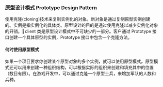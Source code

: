 ### 原型设计模式 Prototype Design Pattern

使用克隆(cloning)技术来复制实例化的对象。新对象是通过复制原型实例创建的。实例是指实例化的具体类。原型设计的目的是通过使用克隆以减少实例化对象的开销。client 类是原型设计模式中不可缺少的一部分。客户通过 Prototype 接口创建一个具体原型的实例，Prototype 接口中包含一个克隆方法。

#### 何时使用原型模式

如果一个项目要求你创建某个原型对象的多个实例，就可以使用原型模式。原型模式还可以用来创建一种组织结构，可以根据实际的组织来创建和填充其中的位置（数目有限）。在游戏开发中，可以通过克隆一个原型士兵，来增加军队的人数和兵种。	